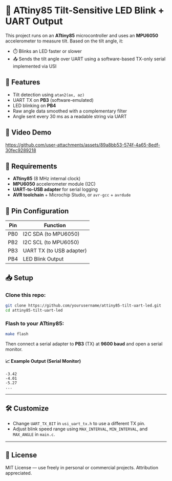 # 📡 ATtiny85 Tilt-Sensitive LED Blink + UART Output

This project runs on an **ATtiny85** microcontroller and uses an **MPU6050** accelerometer to measure tilt. Based on the tilt angle, it:

- ⏱️ Blinks an LED faster or slower  
- 📤 Sends the tilt angle over UART using a software-based TX-only serial implemented via USI

## 🔧 Features

- Tilt detection using `atan2(ax, az)`
- UART TX on **PB3** (software-emulated)
- LED blinking on **PB4**
- Raw angle data smoothed with a complementary filter
- Angle sent every 30 ms as a readable string via UART

## 🎥 Video Demo


https://github.com/user-attachments/assets/89a8bb53-574f-4a65-8edf-30fec9289218



## 🧰 Requirements

- **ATtiny85** (8 MHz internal clock)
- **MPU6050** accelerometer module (I2C)
- **UART-to-USB adapter** for serial logging
- **AVR toolchain** + Microchip Studio, or `avr-gcc` + `avrdude`

## 📌 Pin Configuration

| Pin | Function                |
|-----|-------------------------|
| PB0 | I2C SDA (to MPU6050)    |
| PB2 | I2C SCL (to MPU6050)    |
| PB3 | UART TX (to USB adapter)|
| PB4 | LED Blink Output        |

## 📥 Setup

### Clone this repo:
```bash
git clone https://github.com/yourusername/attiny85-tilt-uart-led.git
cd attiny85-tilt-uart-led
````

### Flash to your ATtiny85:

```bash
make flash
```

Then connect a serial adapter to **PB3** (TX) at **9600 baud** and open a serial monitor.

#### 📈 Example Output (Serial Monitor)

```
-3.42  
-4.01  
-5.27  
...
```

---

## 🛠️ Customize

* Change `UART_TX_BIT` in `usi_uart_tx.h` to use a different TX pin.
* Adjust blink speed range using `MAX_INTERVAL`, `MIN_INTERVAL`, and `MAX_ANGLE` in `main.c`.

---

## 📄 License
MIT License — use freely in personal or commercial projects. Attribution appreciated.

